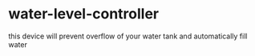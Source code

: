 # water-level-controller
this device will prevent overflow of your water tank and automatically fill water  
